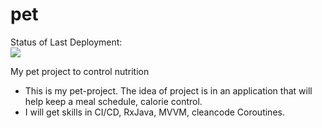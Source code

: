 # pet

Status of Last Deployment:<br>
<img src = "https://github.com/adv4000/pet/workflows/My-github-actions-basics/badge.svg?branch-master"><br>

My pet project to control nutrition
* This is my pet-project. The idea of project is in an application that will help keep a meal schedule, calorie control.
* I will get skills in CI/CD, RxJava, MVVM, cleancode Coroutines.
